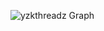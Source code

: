 

![yzkthreadz Graph](https://github-readme-activity-graph.vercel.app/graph?username=yzkthreadz&custom_title=yzkthreadz%20GitHub%20Activity%20Graph&bg_color=0D1117&color=7F3FBF&line=7F3FBF&point=7F3FBF&area_color=FFFFFF&title_color=FFFFFF&area=true)
<br><br>
